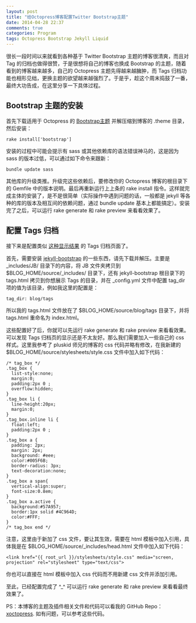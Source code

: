 ```yaml
---
layout: post
title: "给Octopress博客配置Twitter Bootstrap主题"
date: 2014-04-28 22:37
comments: true
categories: Program
tags: Octopress Bootstrap Jekyll Liquid
---
```


很长一段时间以来就看到各种基于 Twitter Bootstrap 主题的博客很清爽，而且对 Tag 的归档也做得很赞，于是很想将自己的博客也换成 Bootstrap 的主题，随着看到的博客越来越多，自己的 Octopress 主题先得越来越臃肿，而 Tags 归档功能也相形见绌，更换主题的欲望越来越强烈了。于是乎，趁这个周末捣鼓了一番，最终大功告成，在这里分享一下具体过程。

## Bootstrap 主题的安装
首先下载适用于 Octopress 的 [Bootstrap主题](https://github.com/bkutil/bootstrap-theme) 并解压缩到博客的 .theme 目录，然后安装：

```
rake install['bootstrap']
```

安装的过程中可能会提示有 sass 或其他依赖库的语法错误神马的，这是因为 sass 的版本过低，可以通过如下命令来跟新：

```
bundle update sass
```

<!-- more -->

其他库的升级类推。升级完这些依赖后，要修改你的 Octopress 博客的根目录下的 Gemfile 中的版本说明。最后再重新运行上上条的 rake install 指令。这样就完成主体的安装了，是不是很简单（实际操作中遇到问题的话，一般都是 jekyll 等各种的库的版本及相互间的依赖问题，通过 bundle update 基本上都能搞定）。安装完了之后，可以运行 rake generate 和 rake preview 来看看效果了。

## 配置 Tags 归档
接下来是配置类似 [这种显示结果](http://ibillxia.github.io/blog/tags/) 的 Tags 归档页面了。

首先，需要安装 [jekyll-bootstrap](https://github.com/plusjade/jekyll-bootstrap) 的一些东西，请先下载并解压。主要是 _includes/JB/ 目录下的内容，将 JB 文件夹拷贝到 $BLOG_HOME/source/_includes/ 目录下，还有 jekyll-bootstrap 根目录下的 tags.html 拷贝到你想展示 Tags 的目录，并在 _config.yml 文件中配置 tag_dir 项的值为该目录，例如我这里的配置是：

```
tag_dir: blog/tags
```

所以我的 tags.html 文件放在了 $BLOG_HOME/source/blog/tags 目录下，并将 tags.html 重命名为 index.html。

这些配置好了后，你就可以先运行 rake generate 和 rake preview 来看看效果。可以发现 Tags 归档页的显示还是不太友好。那么我们需要加入一些自己的 css 样式。这里我参考了 pluskid 师兄的博客的 css 代码并略有修改，在我新建的 $BLOG_HOME/source/stylesheets/style.css 文件中加入如下代码：

```
/* tag_box */
.tag_box {
  list-style:none;
  margin:0;
  padding:2px 0 ;
  overflow:hidden;
}
.tag_box li {
  line-height:20px;
  margin:0;
}
.tag_box.inline li {
  float:left;
  padding:2px 0 ;
}
.tag_box a {
  padding: 2px;
  margin: 2px;
  background: #eee;
  color:#005F6B;
  border-radius: 3px;
  text-decoration:none;
}
.tag_box a span{
  vertical-align:super;
  font-size:0.8em;
}
.tag_box a.active {
  background:#57A957;
  border:1px solid #4C964D;
  color:#FFF;
}
/* tag_box end */
```

注意，这里由于新加了 css 文件，要让其生效，需要在 html 模板中加入引用，具体我是在 $BLOG_HOME/source/_includes/head.html 文件中加入如下代码：

```
<link href="{{ root_url }}/stylesheets/style.css" media="screen, projection" rel="stylesheet" type="text/css">
```

你也可以直接在 html 模板中加入 css 代码而不用新建 css 文件并添加引用。

至此，已经配置完成了 ^_^ 可以运行 rake generate 和 rake preview 来看看最终效果了。

PS：本博客的主题及插件相关文件和代码可以看我的 GitHub Repo：[xoctopress](https://github.com/ibillxia/xoctopress/tree/master). 如有问题，可以参考这些代码。